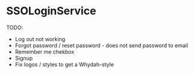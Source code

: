 SSOLoginService
====================

TODO: 
* Log out not working
* Forgot password / reset password - does not send password to email 
* Remember me chekbox
* Signup
* Fix logos / styles to get a Whydah-style